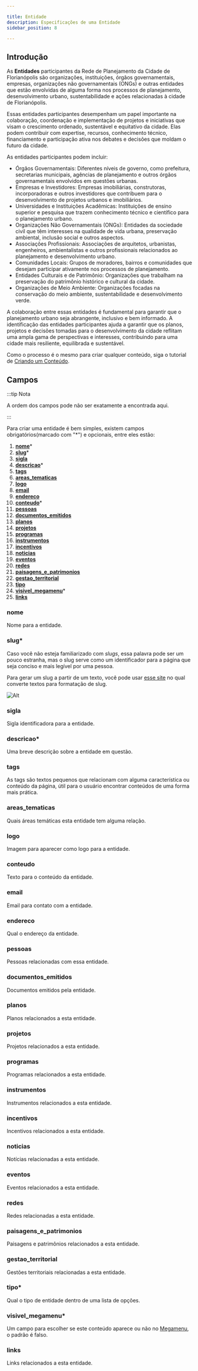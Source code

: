 ```yaml
---

title: Entidade
description: Especificações de uma Entidade
sidebar_position: 8

---
```


## Introdução

As __Entidades__ participantes da Rede de Planejamento da Cidade de Florianópolis são organizações, instituições, órgãos governamentais, empresas, organizações não governamentais (ONGs) e outras entidades que estão envolvidas de alguma forma nos processos de planejamento, desenvolvimento urbano, sustentabilidade e ações relacionadas à cidade de Florianópolis.

Essas entidades participantes desempenham um papel importante na colaboração, coordenação e implementação de projetos e iniciativas que visam o crescimento ordenado, sustentável e equitativo da cidade. Elas podem contribuir com expertise, recursos, conhecimento técnico, financiamento e participação ativa nos debates e decisões que moldam o futuro da cidade.

As entidades participantes podem incluir:

- Órgãos Governamentais: Diferentes níveis de governo, como prefeitura, secretarias municipais, agências de planejamento e outros órgãos governamentais envolvidos em questões urbanas.
- Empresas e Investidores: Empresas imobiliárias, construtoras, incorporadoras e outros investidores que contribuem para o desenvolvimento de projetos urbanos e imobiliários.
- Universidades e Instituições Acadêmicas: Instituições de ensino superior e pesquisa que trazem conhecimento técnico e científico para o planejamento urbano.
- Organizações Não Governamentais (ONGs): Entidades da sociedade civil que têm interesses na qualidade de vida urbana, preservação ambiental, inclusão social e outros aspectos.
- Associações Profissionais: Associações de arquitetos, urbanistas, engenheiros, ambientalistas e outros profissionais relacionados ao planejamento e desenvolvimento urbano.
- Comunidades Locais: Grupos de moradores, bairros e comunidades que desejam participar ativamente nos processos de planejamento.
- Entidades Culturais e de Patrimônio: Organizações que trabalham na preservação do patrimônio histórico e cultural da cidade.
- Organizações de Meio Ambiente: Organizações focadas na conservação do meio ambiente, sustentabilidade e desenvolvimento verde.

A colaboração entre essas entidades é fundamental para garantir que o planejamento urbano seja abrangente, inclusivo e bem informado. A identificação das entidades participantes ajuda a garantir que os planos, projetos e decisões tomadas para o desenvolvimento da cidade reflitam uma ampla gama de perspectivas e interesses, contribuindo para uma cidade mais resiliente, equilibrada e sustentável.

Como o processo é o mesmo para criar qualquer conteúdo, siga o tutorial de [Criando um Conteúdo](/docs/guias/gestao-de-conteudo/criando.md).

## Campos

:::tip Nota

A ordem dos campos pode não ser exatamente a encontrada aqui.

:::

Para criar uma entidade é bem simples, existem campos obrigatórios(marcado com "*") e opcionais, entre eles estão:

1. [__nome__](#nome)*
2. [__slug__](#slug)*
3. [__sigla__](#sigla)
4. [__descricao__](#descricao)*
5. [__tags__](#tags)
6. [__areas_tematicas__](#areas_tematicas)
7. [__logo__](#logo)
8. [__email__](#email)
9. [__endereco__](#endereco)
10. [__conteudo__](#conteudo)*
11. [__pessoas__](#pessoas)
12. [__documentos_emitidos__](#documentos_emitidos)
13. [__planos__](#planos)
14. [__projetos__](#projetos)
15. [__programas__](#programas)
16. [__instrumentos__](#instrumentos)
17. [__incentivos__](#incentivos)
18. [__noticias__](#noticias)
19. [__eventos__](#eventos)
20. [__redes__](#redes)
21. [__paisagens_e_patrimonios__](#paisagens_e_patrimonios)
22. [__gestao_territorial__](#gestao_territorial)
23. [__tipo__](#tipo)
24. [__visivel_megamenu__](#visivel_megamenu)*
25. [__links__](#links)

### nome

Nome para a entidade.

### slug*

Caso você não esteja familiarizado com _slugs_, essa palavra pode ser um pouco estranha, mas o slug serve como um identificador para a página que seja conciso e mais legível por uma pessoa.

Para gerar um slug a partir de um texto, você pode usar [esse site](https://slugify.online/) no qual converte textos para formatação de slug.

![Alt](images/generating-slug.png)

### sigla

Sigla identificadora para a entidade.

### descricao*

Uma breve descrição sobre a entidade em questão.

### tags

As tags são textos pequenos que relacionam com alguma característica ou conteúdo da página, útil para o usuário encontrar conteúdos de uma forma mais prática.

### areas_tematicas

Quais áreas temáticas esta entidade tem alguma relação.

### logo

Imagem para aparecer como logo para a entidade.

### conteudo

Texto para o conteúdo da entidade.

### email

Email para contato com a entidade.

### endereco

Qual o endereço da entidade.

### pessoas

Pessoas relacionadas com essa entidade.

### documentos_emitidos

Documentos emitidos pela entidade.

### planos

Planos relacionados a esta entidade.

### projetos

Projetos relacionados a esta entidade.

### programas

Programas relacionados a esta entidade.

### instrumentos

Instrumentos relacionados a esta entidade.

### incentivos

Incentivos relacionados a esta entidade.

### noticias

Notícias relacionadas a esta entidade.

### eventos

Eventos relacionados a esta entidade.

### redes

Redes relacionadas a esta entidade.

### paisagens_e_patrimonios

Paisagens e patrimônios relacionados a esta entidade.

### gestao_territorial

Gestões territoriais relacionadas a esta entidade.

### tipo*

Qual o tipo de entidade dentro de uma lista de opções.

### visivel_megamenu*

Um campo para escolher se este conteúdo aparece ou não no [Megamenu](../interfaces/megamenu.md), o padrão é falso.

### links

Links relacionados a esta entidade.
